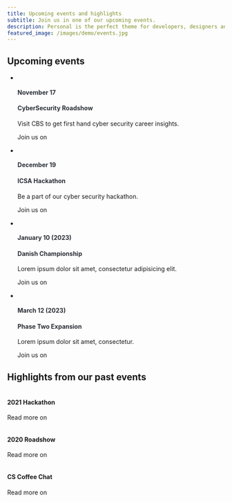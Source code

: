 ```yaml
---
title: Upcoming events and highlights
subtitle: Join us in one of our upcoming events.
description: Personal is the perfect theme for developers, designers and other creatives.
featured_image: /images/demo/events.jpg
---
```


<head>
	<link rel="stylesheet" href="https://cdn.jsdelivr.net/npm/bootstrap@4.3.1/dist/css/bootstrap.min.css" integrity="sha384-ggOyR0iXCbMQv3Xipma34MD+dH/1fQ784/j6cY/iJTQUOhcWr7x9JvoRxT2MZw1T" crossorigin="anonymous">
	<link rel="stylesheet" href="{{ '/css/style.css' | relative_url }}">
</head>


<div class="container">
    <div class="row">
        <div class="col-lg-12 text-center mb-5">
            <h2 class="section-heading">Upcoming events</h2>
        </div>
    </div>
    <div class="row">
        <div class="col-lg-12">
            <ul class="timeline">
                <li>
                    <div class="timeline-image">
                        <img class="rounded-circle img-responsive" src="images/events/1.jpg" alt="">
                    </div>
                    <div class="timeline-panel">
                        <div class="timeline-heading">
                            <h4 style="color:rgb(42, 47, 54)">November 17</h4>
                            <h4 class="subheading" style="color:rgb(42, 47, 54)">CyberSecurity Roadshow</h4>
                        </div>
                        <div class="timeline-body">
                            <p class="text-muted">Visit CBS to get first hand cyber security career insights.</p>
                           	<p>
                           		Join us on
                           		<a href="#">
		                            <i class="fab fa-facebook"></i>
		                        </a>
		                    </p>
                        </div>
                    </div>
                </li>
                <li class="timeline-inverted">
                    <div class="timeline-image">
                        <img class="rounded-circle img-responsive" src="images/events/2.jpg" alt="">
                    </div>
                    <div class="timeline-panel">
                        <div class="timeline-heading">
                            <h4 style="color:rgb(42, 47, 54)">December 19</h4>
                            <h4 class="subheading" style="color:rgb(42, 47, 54)">ICSA Hackathon</h4>
                        </div>
                        <div class="timeline-body">
                            <p class="text-muted">Be a part of our cyber security hackathon.</p>
                            <p>
                           		Join us on
                           		<a href="#">
		                            <i class="fab fa-facebook"></i>
		                        </a>
		                    </p>
                        </div>
                    </div>
                </li>
                <li>
                    <div class="timeline-image">
                        <img class="rounded-circle img-responsive" src="images/events/3.jpg" alt="">
                    </div>
                    <div class="timeline-panel">
                        <div class="timeline-heading">
                            <h4 style="color:rgb(42, 47, 54)">January 10 (2023)</h4>
                            <h4 class="subheading" style="color:rgb(42, 47, 54)">Danish Championship</h4>
                        </div>
                        <div class="timeline-body">
                            <p class="text-muted">Lorem ipsum dolor sit amet, consectetur adipisicing elit.</p>
                            <p>
                           		Join us on
                           		<a href="#">
		                            <i class="fab fa-facebook"></i>
		                        </a>
		                    </p>
                        </div>
                    </div>
                </li>
                <li class="timeline-inverted">
                    <div class="timeline-image">
                        <img class="rounded-circle img-responsive" src="images/events/4.jpg" alt="">
                    </div>
                    <div class="timeline-panel">
                        <div class="timeline-heading">
                            <h4 style="color:rgb(42, 47, 54)">March 12 (2023)</h4>
                            <h4 class="subheading" style="color:rgb(42, 47, 54)">Phase Two Expansion</h4>
                        </div>
                        <div class="timeline-body">
                            <p class="text-muted">Lorem ipsum dolor sit amet, consectetur.</p>
                            <p>
                           		Join us on
                           		<a href="#">
		                            <i class="fab fa-facebook"></i>
		                        </a>
		                    </p>
                        </div>
                    </div>
                </li>
            </ul>
        </div>
    </div>
</div>

<div class="container mt-5">
    <div class="row">
        <div class="col-lg-12 text-center mb-3">
            <h2 class="section-heading">Highlights from our past events</h2>
        </div>
    </div>
    <div class="row">
        <div class="col-sm-4">
            <div class="team-member m-4">
                <img src="images/events/2.jpg" class="img-responsive rounded-circle" alt="">
                <h4 class="mt-3 text-center">2021 Hackathon</h4>
                <p class="text-center">
               		Read more on
               		<a href="#">
                        <i class="fab fa-linkedin"></i>
                    </a>
                </p>
            </div>
        </div>
         <div class="col-sm-4">
            <div class="team-member m-4">
                <img src="images/events/1.jpg" class="img-responsive rounded-circle" alt="">
                <h4 class="mt-3 text-center">2020 Roadshow</h4>
                <p class="text-center">
               		Read more on
               		<a href="#">
                        <i class="fab fa-linkedin"></i>
                    </a>
                </p>
            </div>
        </div>
         <div class="col-sm-4">
            <div class="team-member m-4">
                <img src="images/events/4.jpg" class="img-responsive rounded-circle" alt="">
                <h4 class="mt-3 text-center">CS Coffee Chat</h4>
                <p class="text-center">
               		Read more on
               		<a href="#">
                        <i class="fab fa-linkedin"></i>
                    </a>
                </p>
            </div>
        </div>
    </div>
</div>
